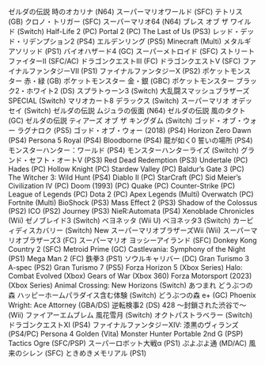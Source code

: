 ゼルダの伝説 時のオカリナ (N64)
スーパーマリオワールド (SFC)
テトリス (GB)
クロノ・トリガー (SFC)
スーパーマリオ64 (N64)
ブレス オブ ザ ワイルド (Switch)
Half-Life 2 (PC)
Portal 2 (PC)
The Last of Us (PS3)
レッド・デッド・リデンプション2 (PS4)
エルデンリング (PS5)
Minecraft (Multi)
メタルギアソリッド (PS1)
バイオハザード4 (GC)
スーパーメトロイド (SFC)
ストリートファイターII (SFC/AC)
ドラゴンクエストIII (FC)
ドラゴンクエストV (SFC)
ファイナルファンタジーVII (PS1)
ファイナルファンタジーX (PS2)
ポケットモンスター 赤・緑 (GB)
ポケットモンスター 金・銀 (GBC)
ポケットモンスター ブラック2・ホワイト2 (DS)
スプラトゥーン3 (Switch)
大乱闘スマッシュブラザーズ SPECIAL (Switch)
マリオカート8 デラックス (Switch)
スーパーマリオ オデッセイ (Switch)
ゼルダの伝説 ムジュラの仮面 (N64)
ゼルダの伝説 風のタクト (GC)
ゼルダの伝説 ティアーズ オブ ザ キングダム (Switch)
ゴッド・オブ・ウォー ラグナロク (PS5)
ゴッド・オブ・ウォー (2018) (PS4)
Horizon Zero Dawn (PS4)
Persona 5 Royal (PS4)
Bloodborne (PS4)
龍が如く0 誓いの場所 (PS4)
モンスターハンター：ワールド (PS4)
モンスターハンターライズ (Switch)
グランド・セフト・オートV (PS3)
Red Dead Redemption (PS3)
Undertale (PC)
Hades (PC)
Hollow Knight (PC)
Stardew Valley (PC)
Baldur’s Gate 3 (PC)
The Witcher 3: Wild Hunt (PS4)
Diablo II (PC)
StarCraft (PC)
Sid Meier’s Civilization IV (PC)
Doom (1993) (PC)
Quake (PC)
Counter-Strike (PC)
League of Legends (PC)
Dota 2 (PC)
Apex Legends (Multi)
Overwatch (PC)
Fortnite (Multi)
BioShock (PS3)
Mass Effect 2 (PS3)
Shadow of the Colossus (PS2)
ICO (PS2)
Journey (PS3)
NieR:Automata (PS4)
Xenoblade Chronicles (Wii)
ゼノブレイド3 (Switch)
ベヨネッタ (Wii U)
ベヨネッタ3 (Switch)
カービィディスカバリー (Switch)
New スーパーマリオブラザーズWii (Wii)
スーパーマリオブラザーズ3 (FC)
スーパーマリオ ヨッシーアイランド (SFC)
Donkey Kong Country 2 (SFC)
Metroid Prime (GC)
Castlevania: Symphony of the Night (PS1)
Mega Man 2 (FC)
鉄拳3 (PS1)
ソウルキャリバー (DC)
Gran Turismo 3 A-spec (PS2)
Gran Turismo 7 (PS5)
Forza Horizon 5 (Xbox Series)
Halo: Combat Evolved (Xbox)
Gears of War (Xbox 360)
Forza Motorsport (2023) (Xbox Series)
Animal Crossing: New Horizons (Switch)
あつまれ どうぶつの森 ハッピーホームパラダイス含む体験 (Switch)
どうぶつの森 e+ (GC)
Phoenix Wright: Ace Attorney (GBA/DS)
逆転検事2 (DS)
428 〜封鎖された渋谷で〜 (Wii)
ファイアーエムブレム 風花雪月 (Switch)
オクトパストラベラー (Switch)
ドラゴンクエストXI (PS4)
ファイナルファンタジーXIV: 漆黒のヴィランズ (PS4/PC)
Persona 4 Golden (Vita)
Monster Hunter Portable 2nd G (PSP)
Tactics Ogre (SFC/PSP)
スーパーロボット大戦α (PS1)
ぷよぷよ通 (MD/AC)
風来のシレン (SFC)
ときめきメモリアル (PS1)